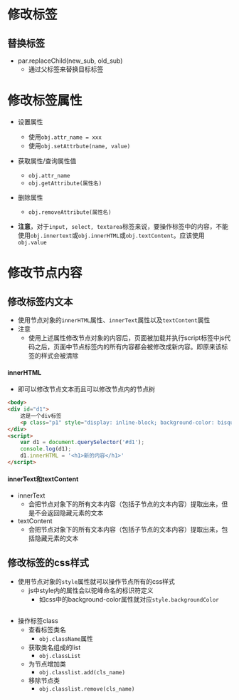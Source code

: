 # 修改标签
## 替换标签
- par.replaceChild(new_sub, old_sub)
	- 通过父标签来替换目标标签

# 修改标签属性
- 设置属性
	- 使用`obj.attr_name = xxx`
	- 使用`obj.setAttrbute(name, value)`

- 获取属性/查询属性值
	- `obj.attr_name`
	- `obj.getAttribute(属性名)`

- 删除属性
	- `obj.removeAttribute(属性名)`

- **注意**，对于`input, select, textarea`标签来说，要操作标签中的内容，不能使用`obj.innertext`或`obj.innerHTML`或`obj.textContent`。应该使用`obj.value`



# 修改节点内容

## 修改标签内文本
- 使用节点对象的`innerHTML`属性、`innerText`属性以及`textContent`属性
- 注意
	- 使用上述属性修改节点对象的内容后，页面被加载并执行script标签中js代码之后，页面中节点标签内的所有内容都会被修改成新内容。即原来该标签的样式会被清除
#### innerHTML
- 即可以修改节点文本而且可以修改节点内的节点树

```html
<body>
<div id="d1">
    这是一个div标签
    <p class="p1" style="display: inline-block; background-color: bisque">这是div内的p标签</p>
</div>
<script>
    var d1 = document.querySelector('#d1');
    console.log(d1);
    d1.innerHTML = '<h1>新的内容</h1>'
</script>
```

#### innerText和textContent
- innerText
	- 会把节点对象下的所有文本内容（包括子节点的文本内容）提取出来，但是不会返回隐藏元素的文本
- textContent
	- 会把节点对象下的所有文本内容（包括子节点的文本内容）提取出来，包括隐藏元素的文本 



## 修改标签的css样式
- 使用节点对象的`style`属性就可以操作节点所有的css样式
	- js中style内的属性会以驼峰命名的标识符定义
		- 如css中的background-color属性就对应`style.backgroundColor`

```html

```

- 操作标签class
	- 查看标签类名
		- `obj.className`属性
	- 获取类名组成的list
		- `obj.classList` 
	- 为节点增加类
		- `obj.classlist.add(cls_name)`
	- 移除节点类
		- `obj.classlist.remove(cls_name)`  
